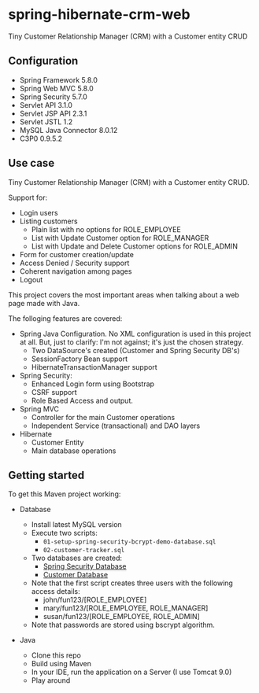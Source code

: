 # spring-hibernate-crm-web
Tiny Customer Relationship Manager (CRM) with a Customer entity CRUD

## Configuration

- Spring Framework 5.8.0
- Spring Web MVC 5.8.0
- Spring Security 5.7.0
- Servlet API 3.1.0
- Servlet JSP API 2.3.1
- Servlet JSTL 1.2
- MySQL Java Connector 8.0.12
- C3P0 0.9.5.2

## Use case

Tiny Customer Relationship Manager (CRM) with a Customer entity CRUD.

Support for:

- Login users
- Listing customers
  - Plain list with no options for ROLE_EMPLOYEE
  - List with Update Customer option for ROLE_MANAGER
  - List with Update and Delete Customer options for ROLE_ADMIN
- Form for customer creation/update
- Access Denied / Security support
- Coherent navigation among pages
- Logout

This project covers the most important areas when talking about a web page made with Java.

The folloging features are covered:

- Spring Java Configuration. No XML configuration is used in this project at all. But, just to clarify: I'm not against; it's just the chosen strategy.
  - Two DataSource's created (Customer and Spring Security DB's)
  - SessionFactory Bean support
  - HibernateTransactionManager support
- Spring Security:
  - Enhanced Login form using Bootstrap
  - CSRF support
  - Role Based Access and output.
- Spring MVC
  - Controller for the main Customer operations
  - Independent Service (transactional) and DAO layers
- Hibernate
  - Customer Entity
  - Main database operations

## Getting started

To get this Maven project working:

- Database
  - Install latest MySQL version
  - Execute two scripts:
    - `01-setup-spring-security-bcrypt-demo-database.sql`
    - `02-customer-tracker.sql`
  - Two databases are created:
    - [Spring Security Database](https://github.com/pgbonino/spring-hibernate-crm-web/blob/master/blob/master/sql-scripts/spring-security-demo-database.png)
    - [Customer Database](https://github.com/pgbonino/spring-hibernate-crm-web/blob/master/sql-scripts/customer-database.png)
  - Note that the first script creates three users with the following access details:
     - john/fun123/[ROLE_EMPLOYEE]
     - mary/fun123/[ROLE_EMPLOYEE, ROLE_MANAGER]
     - susan/fun123/[ROLE_EMPLOYEE, ROLE_ADMIN]
  - Note that passwords are stored using bscrypt algorithm.  


- Java
  - Clone this repo
  - Build using Maven
  - In your IDE, run the application on a Server (I use Tomcat 9.0)
  - Play around
